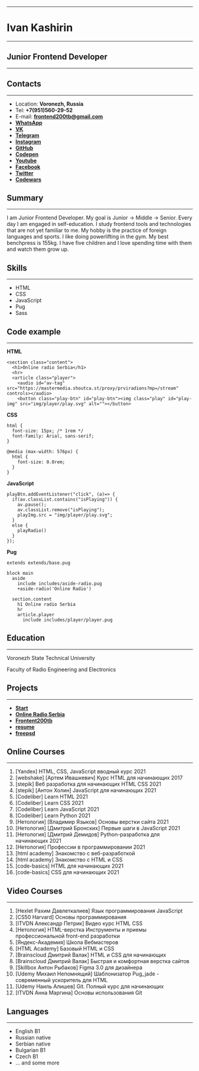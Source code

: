 ***

# Ivan Kashirin
***

## Junior Frontend Developer
***

## Contacts
***

* Location: **Voronezh, Russia**
* Tel: **+7(951)560-29-52**
* E-mail: **frontend200tb@gmail.com**
* **[WhatsApp](https://wa.me/79507658158)**
* **[VK](https://vk.com/benchpress250)**
* **[Telegram](https://t.me/Frontend200tb)**
* **[Instagram](https://www.instagram.com/frontend200tb/)**
* **[GitHub](https://github.com/frontend200tb)**
* **[Codepen](https://codepen.io/ivan200tb/)**
* **[Youtube](https://www.youtube.com/channel/UCxQkWhcXUes0CdxvJH3B7Ug)**
* **[Facebook](https://www.facebook.com/frontend200tb)**
* **[Twitter](https://twitter.com/frontend200tb)**
* **[Codewars](https://www.codewars.com/users/frontend200tb)**

## Summary
***

I am Junior Frontend Developer. My goal is Junior -> Middle -> Senior. Every day I am engaged in self-education. I study frontend tools and technologies that are not yet familiar to me. My hobby is the practice of foreign languages and sports. I like doing powerlifting in the gym. My best benchpress is 155kg. I have five children and I love spending time with them and watch them grow up.

## Skills
***

+ HTML
+ CSS
+ JavaScript
+ Pug
+ Sass

## Code example
***

**HTML**
```
<section class="content">
  <h1>Online radio Serbia</h1>
  <hr>
  <article class="player">
    <audio id="av-tag" src="https://mastermedia.shoutca.st/proxy/prviradions?mp=/stream" controls></audio>
    <button class="play-btn" id="play-btn"><img class="play" id="play-img" src="img/player/play.svg" alt=""></button>
```

**CSS**
```
html {
  font-size: 15px; /* 1rem */
  font-family: Arial, sans-serif;
}

@media (max-width: 576px) {
  html {
    font-size: 0.8rem;
  }
}
```

**JavaScript**
```
playBtn.addEventListener("click", (a)=> {
  if(av.classList.contains("isPlaying")) {
    av.pause();
    av.classList.remove("isPlaying");
    playImg.src = "img/player/play.svg";
  }
  else {
    playRadio()
  }
});

```

**Pug**
```
extends extends/base.pug

block main
  aside
    include includes/aside-radio.pug
    +aside-radio('Online Radio')

  section.content
    h1 Online radio Serbia
    hr
    article.player
      include includes/player/player.pug
```

## Education
***

Voronezh State Technical University

Faculty of Radio Engineering and Electronics

## Projects
***

* **[Start](https://frontend200tb.github.io/start/)**
* **[Online Radio Serbia](https://frontend200tb.github.io/radio/)**
* **[Frontent200tb](https://frontend200tb.github.io/200tb/frontend/frontend.html)**
* **[resume](https://frontend200tb.github.io/resume/)**
* **[freepsd](https://frontend200tb.github.io/freepsd/)**

## Online Courses
***

1. [Yandex] HTML, CSS, JavaScript вводный курс 2021
2. [webshake] [Артем Ивашкевич] Курс HTML для начинающих 2017
3. [stepik] Веб разработка для начинающих HTML CSS 2021
4. [stepik] [Антон Холин] JavaScript для начинающих 2021
5. [Codeliber] Learn HTML 2021
6. [Codeliber] Learn CSS 2021
7. [Codeliber] Learn JavaScript 2021
8. [Codeliber] Learn Python 2021
9. [Нетология] [Владимир Языков] Основы верстки сайта 2021
10. [Нетология] [Дмитрий Бронских] Первые шаги в JavaScript 2021
11. [Нетология] [Дмитрий Демидов] Python-разработка для начинающих 2021
12. [Нетология] Профессии в программировании 2021
13. [html academy] Знакомство с веб-разработкой
14. [html academy] Знакомство с HTML и CSS
15. [code-basics] HTML для начинающих 2021
16. [code-basics] CSS для начинающих 2021

## Video Courses
***

1. [Hexlet Рахим Давлеткалиев] Язык программирования JavaScript
2. [CS50 Harvard] Основы программирования
3. [ITVDN Александр Петрик] Видео курс HTML CSS
4. [Нетология] HTML-верстка Инструменты и приемы профессиональной front-end разработки
5. [Яндекс-Академия] Школа Вебмастеров
6. [HTML Academy] Базовый HTML и CSS
7. [Brainscloud Дмитрий Валак] HTML и CSS для начинающих
8. [Brainscloud Дмитрий Валак] Быстрая и комфортная верстка сайтов
9. [Skillbox Антон Рыбаков] Figma 3.0 для дизайнера
10. [Udemy Михаил Непомнящий] Шаблонизатор Pug_jade - современный ускоритель для HTML
11. [Udemy Наиль Алишев] Git. Полный курс для начинающих
12. [ITVDN Анна Маргина] Основы использования Git



## Languages
***

- English B1
- Russian native
- Serbian native
- Bulgarian B1
- Czech B1
- ... and some more
